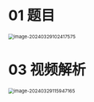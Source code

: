 # 01 题目

<img src="https://cvp.oss-cn-shanghai.aliyuncs.com/picgo/202403291024741.png" alt="image-20240329102417575" style="zoom: 67%;" />

# 03 视频解析

<img src="https://cvp.oss-cn-shanghai.aliyuncs.com/picgo/202403291159511.png" alt="image-20240329115947165" style="zoom:67%;" />



# 